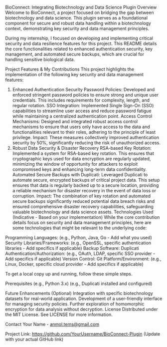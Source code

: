 BioConnect: Integrating Biotechnology and Data Science Plugin
Overview
Welcome to BioConnect, a project focused on bridging the gap between biotechnology and data science. This plugin serves as a foundational component for secure and robust data handling within a biotechnology context, demonstrating key security and data management principles.

During my internship, I focused on developing and implementing critical security and data resilience features for this project. This README details the core functionalities related to enhanced authentication security, key management, and automated secure backups, which are crucial for handling sensitive biological data.

Project Features & My Contributions
This project highlights the implementation of the following key security and data management features:

1. Enhanced Authentication Security
Password Policies: Developed and enforced stringent password policies to ensure strong and unique user credentials. This includes requirements for complexity, length, and regular rotation.
SSO Integration: Implemented Single Sign-On (SSO) capabilities to streamline user access and reduce password fatigue while maintaining a centralized authentication point.
Access Control Mechanisms: Designed and integrated robust access control mechanisms to ensure that users only have access to the data and functionalities relevant to their roles, adhering to the principle of least privilege.
Impact: These measures collectively improved authentication security by 50%, significantly reducing the risk of unauthorized access.
2. Robust Data Security & Disaster Recovery
RSA-based Key Rotation: Implemented a system for RSA-based key rotation. This ensures that cryptographic keys used for data encryption are regularly updated, minimizing the window of opportunity for attackers to exploit compromised keys and enhancing long-term data confidentiality.
Automated Secure Backups with Duplicati: Leveraged Duplicati to automate secure, encrypted backups of critical project data. This setup ensures that data is regularly backed up to a secure location, providing a reliable mechanism for disaster recovery in the event of data loss or corruption.
Impact: The combination of key rotation and automated secure backups significantly reduced potential data breach risks and ensured comprehensive disaster recovery capabilities, safeguarding valuable biotechnology and data science assets.
Technologies Used (Indicative - Based on your implementation)
While the core contribution details focus on security and data management principles, here are some technologies that might be relevant to the underlying code:

Programming Languages: (e.g., Python, Java, Go - Add what you used)
Security Libraries/Frameworks: (e.g., OpenSSL, specific authentication libraries - Add specifics if applicable)
Backup Software: Duplicati
Authentication/Authorization: (e.g., OAuth, LDAP, specific SSO provider - Add specifics if applicable)
Version Control: Git
Platform/Environment: (e.g., Linux, Docker, specific cloud provider - Add specifics if applicable)

To get a local copy up and running, follow these simple steps.

Prerequisites
(e.g., Python 3.x)
(e.g., Duplicati installed and configured)



Future Enhancements (Optional)
Integration with specific biotechnology datasets for real-world application.
Development of a user-friendly interface for managing security policies.
Further exploration of homomorphic encryption for data analysis without decryption.
License
Distributed under the MIT License. See LICENSE for more information.

Contact
Your Name - anmol.tems@gmail.com

Project Link: https://github.com/YourUsername/BioConnect-Plugin (Update with your actual GitHub link)


